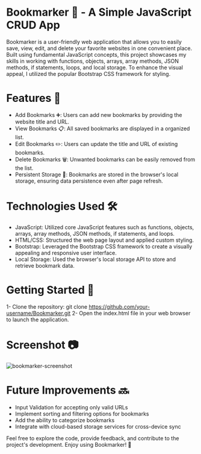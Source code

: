 # Bookmarker 🔖 - A Simple JavaScript CRUD App
Bookmarker is a user-friendly web application that allows you to easily save, view, edit, and delete your favorite websites in one convenient place. Built using fundamental JavaScript concepts, this project showcases my skills in working with functions, objects, arrays, array methods, JSON methods, if statements, loops, and local storage. To enhance the visual appeal, I utilized the popular Bootstrap CSS framework for styling.

# Features 🌟
- Add Bookmarks ➕: Users can add new bookmarks by providing the website title and URL.
- View Bookmarks 📋: All saved bookmarks are displayed in a organized list.
- Edit Bookmarks ✏️: Users can update the title and URL of existing bookmarks.
- Delete Bookmarks 🗑️: Unwanted bookmarks can be easily removed from the list.
- Persistent Storage 💾: Bookmarks are stored in the browser's local storage, ensuring data persistence even after page refresh.

# Technologies Used 🛠️
- JavaScript: Utilized core JavaScript features such as functions, objects, arrays, array methods, JSON methods, if statements, and loops.
- HTML/CSS: Structured the web page layout and applied custom styling.
- Bootstrap: Leveraged the Bootstrap CSS framework to create a visually appealing and responsive user interface.
- Local Storage: Used the browser's local storage API to store and retrieve bookmark data.

# Getting Started 🚀
1- Clone the repository: git clone https://github.com/your-username/Bookmarker.git
2- Open the index.html file in your web browser to launch the application.

# Screenshot 📷
![bookmarker-screenshot](https://github.com/Ibrahim-Abdelnaby/Bookmarker/assets/110410490/1e84f1e6-bcdf-44db-8378-5b4294252cc2)

# Future Improvements 🔜
- Input Validation for accepting only valid URLs
- Implement sorting and filtering options for bookmarks
- Add the ability to categorize bookmarks
- Integrate with cloud-based storage services for cross-device sync

Feel free to explore the code, provide feedback, and contribute to the project's development. Enjoy using Bookmarker! 🙌

